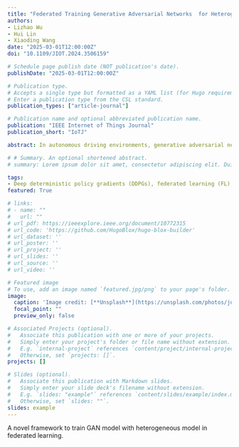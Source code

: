 ```yaml
---
title: "Federated Training Generative Adversarial Networks  for Heterogeneous Vehicle Scheduling in IoV"
authors:
- Lizhao Wu
- Hui Lin
- Xiaoding Wang
date: "2025-03-01T12:00:00Z"
doi: "10.1109/JIOT.2024.3506159"

# Schedule page publish date (NOT publication's date).
publishDate: "2025-03-01T12:00:00Z"

# Publication type.
# Accepts a single type but formatted as a YAML list (for Hugo requirements).
# Enter a publication type from the CSL standard.
publication_types: ["article-journal"]

# Publication name and optional abbreviated publication name.
publication: "IEEE Internet of Things Journal"
publication_short: "IoTJ"

abstract: In autonomous driving environments, generative adversarial networks (GANs) are often used to predict the future trajectories of objects in the scene, providing decision support for autonomous driving systems. However, integrating GAN models into the Internet of Vehicles (IoV) poses numerous challenges. First, GAN models necessitate user data and extensive computing resources, whereas diverse intelligent connected vehicle (ICV) possess limited bandwidth and computational capabilities, making it challenging to deploy models of the same scale as those in the cloud. Second, multifaceted aspects, including energy consumption, computation, communication, and vehicle training scheduling, have yet to be thoroughly examined, particularly in the context of IoV’s limited resources. To address the above issues, we propose a novel federated learning framework, heterogeneous-vehicle-scheduling-GAN (HVS-GAN), for training GANs in resource-constrained IoV environments. HVS-GAN balances GAN generation quality and training costs in IoV. It supports multiple ICVs training GAN models of different structures, breaking the strong assumption of uniform GAN model size constraints in previous works and enabling collaborative learning within IoV. Furthermore, to balance quality and training costs, we incorporate deep deterministic policy gradients learning to manage varying model size constraints, training delays, and training consumption across participating ICVs. Experimental results and analysis confirm the superiority of our proposed HVSGAN solution, which achieves better outcomes in IoV scenarios with stringent model size constraints compared to state-of-the-art algorithms.

# # Summary. An optional shortened abstract.
# summary: Lorem ipsum dolor sit amet, consectetur adipiscing elit. Duis posuere tellus ac convallis placerat. Proin tincidunt magna sed ex sollicitudin condimentum.

tags:
- Deep deterministic policy gradients (DDPGs), federated learning (FL), generative adversarial etworks (GAN), Internet of Vehicles (IoV), reinforcement learning (RL).
featured: True

# links:
# - name: ""
#   url: ""
# url_pdf: https://ieeexplore.ieee.org/document/10772315
# url_code: 'https://github.com/HugoBlox/hugo-blox-builder'
# url_dataset: ''
# url_poster: ''
# url_project: ''
# url_slides: ''
# url_source: ''
# url_video: ''

# Featured image
# To use, add an image named `featured.jpg/png` to your page's folder. 
image:
  caption: 'Image credit: [**Unsplash**](https://unsplash.com/photos/jdD8gXaTZsc)'
  focal_point: ""
  preview_only: false

# Associated Projects (optional).
#   Associate this publication with one or more of your projects.
#   Simply enter your project's folder or file name without extension.
#   E.g. `internal-project` references `content/project/internal-project/index.md`.
#   Otherwise, set `projects: []`.
projects: []

# Slides (optional).
#   Associate this publication with Markdown slides.
#   Simply enter your slide deck's filename without extension.
#   E.g. `slides: "example"` references `content/slides/example/index.md`.
#   Otherwise, set `slides: ""`.
slides: example
---
```

A novel framework to train GAN model with heterogeneous model in federated learning.
<!-- {{% callout note %}}
Click the *Cite* button above to demo the feature to enable visitors to import publication metadata into their reference management software.
{{% /callout %}}

{{% callout note %}}
Create your slides in Markdown - click the *Slides* button to check out the example.
{{% /callout %}}

Add the publication's **full text** or **supplementary notes** here. You can use rich formatting such as including [code, math, and images](https://docs.hugoblox.com/content/writing-markdown-latex/). -->
